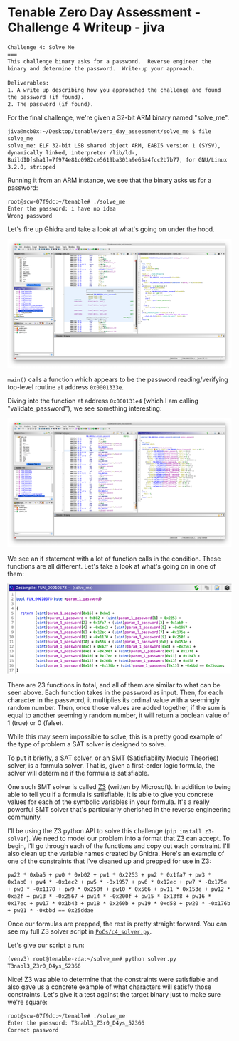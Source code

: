 # Tenable Zero Day Assessment - Challenge 4 Writeup - jiva

```
Challenge 4: Solve Me
===
This challenge binary asks for a password.  Reverse engineer the binary and determine the password.  Write-up your approach.

Deliverables:
1. A write up describing how you approached the challenge and found the password (if found).
2. The password (if found).
```

For the final challenge, we're given a 32-bit ARM binary named "solve_me".
```
jiva@mcb0x:~/Desktop/tenable/zero_day_assessment/solve_me $ file solve_me
solve_me: ELF 32-bit LSB shared object ARM, EABI5 version 1 (SYSV), dynamically linked, interpreter /lib/ld-, BuildID[sha1]=7f974e81c0982ce5619ba301a9e65a4fcc2b7b77, for GNU/Linux 3.2.0, stripped
```

Running it from an ARM instance, we see that the binary asks us for a password:
```
root@scw-07f9dc:~/tenable# ./solve_me
Enter the password: i have no idea
Wrong password
```

Let's fire up Ghidra and take a look at what's going on under the hood.

![Image](./writeup_images/c4_ghidra_enter_password.png)

`main()` calls a function which appears to be the password reading/verifying top-level routine at address `0x0001333e`.

Diving into the function at address `0x000131e4` (which I am calling "validate_password"), we see something interesting:

![Image](./writeup_images/c4_ghidra_validate_password.png)

We see an if statement with a lot of function calls in the condition. These functions are all different. Let's take a look at what's going on in one of them:

![Image](./writeup_images/c4_password_constraint_check.png)

There are 23 functions in total, and all of them are similar to what can be seen above. Each function takes in the password as input. Then, for each character in the password, it multiplies its ordinal value with a seemingly random number. Then, once those values are added together, if the sum is equal to another seemingly random number, it will return a boolean value of 1 (true) or 0 (false).

While this may seem impossible to solve, this is a pretty good example of the type of problem a SAT solver is designed to solve.

To put it briefly, a SAT solver, or an SMT (Satisfiability Modulo Theories) solver, is a formula solver. That is, given a first-order logic formula, the solver will determine if the formula is satisfiable.

One such SMT solver is called [Z3](https://github.com/Z3Prover/z3) (written by Microsoft). In addition to being able to tell you if a formula is satisfiable, it is able to give you concrete values for each of the symbolic variables in your formula. It's a really powerful SMT solver that's particularly cherished in the reverse engineering community.

I'll be using the Z3 python API to solve this challenge (`pip install z3-solver`). We need to model our problem into a format that Z3 can accept. To begin, I'll go through each of the functions and copy out each constraint. I'll also clean up the variable names created by Ghidra. Here's an example of one of the constraints that I've cleaned up and prepped for use in Z3:
```
pw22 * 0xba5 + pw0 * 0xb02 + pw1 * 0x2253 + pw2 * 0x1fa7 + pw3 * 0x1ab0 + pw4 * -0x1ec2 + pw5 * -0x1957 + pw6 * 0x12ec + pw7 * -0x175e + pw8 * -0x1170 + pw9 * 0x250f + pw10 * 0x566 + pw11 * 0x153e + pw12 * 0xa2f + pw13 * -0x2567 + pw14 * -0x200f + pw15 * 0x13f8 + pw16 * 0x17ec + pw17 * 0x1b43 + pw18 * 0x260b + pw19 * 0xd58 + pw20 * -0x176b + pw21 * -0xbbd == 0x25ddae
```

Once our formulas are prepped, the rest is pretty straight forward. You can see my full Z3 solver script in [`PoCs/c4_solver.py`](PoCs/c4_solver.py).

Let's give our script a run:
```
(venv3) root@tenable-zda:~/solve_me# python solver.py
T3nabl3_Z3r0_D4ys_52366
```

Nice! Z3 was able to determine that the constraints were satisfiable and also gave us a concrete example of what characters will satisfy those constraints. Let's give it a test against the target binary just to make sure we're square:
```
root@scw-07f9dc:~/tenable# ./solve_me
Enter the password: T3nabl3_Z3r0_D4ys_52366
Correct password
```